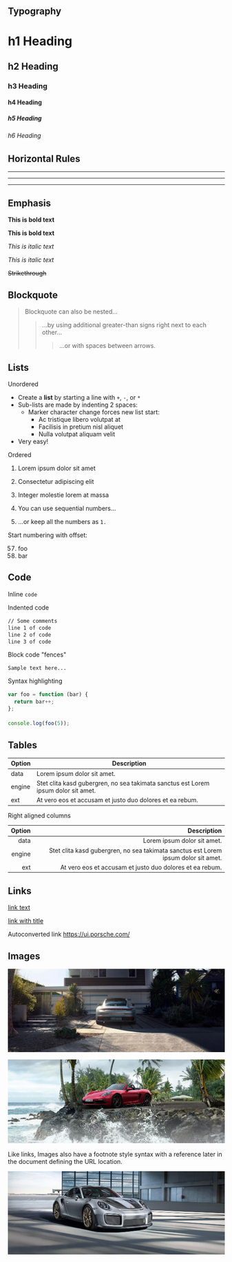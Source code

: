 ## Typography

# h1 Heading
## h2 Heading
### h3 Heading
#### h4 Heading
##### h5 Heading
###### h6 Heading


## Horizontal Rules

___

---

***


## Emphasis

**This is bold text**

__This is bold text__

*This is italic text*

_This is italic text_

~~Strikethrough~~


## Blockquote

> Blockquote can also be nested...
>> ...by using additional greater-than signs right next to each other...
> > > ...or with spaces between arrows.


## Lists

Unordered

+ Create a **list** by starting a line with `+`, `-`, or `*`
+ Sub-lists are made by indenting 2 spaces:
  - Marker character change forces new list start:
    * Ac tristique libero volutpat at
    + Facilisis in pretium nisl aliquet
    - Nulla volutpat aliquam velit
+ Very easy!

Ordered

1. Lorem ipsum dolor sit amet
2. Consectetur adipiscing elit
3. Integer molestie lorem at massa


1. You can use sequential numbers...
1. ...or keep all the numbers as `1.`

Start numbering with offset:

57. foo
1. bar


## Code

Inline `code`

Indented code

    // Some comments
    line 1 of code
    line 2 of code
    line 3 of code


Block code "fences"

```
Sample text here...
```

Syntax highlighting

``` js
var foo = function (bar) {
  return bar++;
};

console.log(foo(5));
```

## Tables

| Option | Description |
| ------ | ----------- |
| data   | Lorem ipsum dolor sit amet. |
| engine | Stet clita kasd gubergren, no sea takimata sanctus est Lorem ipsum dolor sit amet. |
| ext    | At vero eos et accusam et justo duo dolores et ea rebum. |

Right aligned columns

| Option | Description |
| ------:| -----------:|
| data   | Lorem ipsum dolor sit amet. |
| engine | Stet clita kasd gubergren, no sea takimata sanctus est Lorem ipsum dolor sit amet. |
| ext    | At vero eos et accusam et justo duo dolores et ea rebum. |


## Links

[link text](https://ui.porsche.com/)

[link with title](https://ui.porsche.com/ "Porsche UI")

Autoconverted link https://ui.porsche.com/


## Images

![Porsche 992 Carrera S](../../assets/porsche-992-carrera-s.jpg)

![Porsche 718 GTS](../../assets/porsche-718-gts.jpg "The Porsche 718 GTS")

Like links, Images also have a footnote style syntax with a reference later in the document defining the URL location.

![Alt text][id]

[id]: ../../assets/porsche-911-gt2-rs.jpg "911 GT2 RS"
